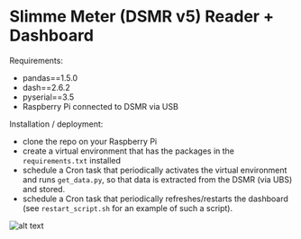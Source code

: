 # Slimme Meter (DSMR v5) Reader + Dashboard

Requirements:

- pandas==1.5.0
- dash==2.6.2
- pyserial==3.5
- Raspberry Pi connected to DSMR via USB

Installation / deployment:

- clone the repo on your Raspberry Pi
- create a virtual environment that has the packages in the `requirements.txt` installed
- schedule a Cron task that periodically activates the virtual environment and runs `get_data.py`, so that data is extracted from the DSMR (via UBS) and stored.
- schedule a Cron task that periodically refreshes/restarts the dashboard (see `restart_script.sh` for an example of such a script).


![alt text](https://github.com/MBKraus/Slimme_meter_reader-dashboard/blob/master/dasbhoard.png)
